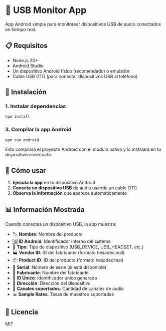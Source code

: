 # 📱 USB Monitor App

App Android simple para monitorear dispositivos USB de audio conectados en tiempo real.

## 📋 Requisitos

- Node.js 20+
- Android Studio
- Un dispositivo Android físico (recomendado) o emulador
- Cable USB OTG (para conectar dispositivos USB al teléfono)

## 🚀 Instalación

### 1. Instalar dependencias

```bash
npm install
```

### 3. Compilar la app Android

```bash
npm run android
```

Esto compilará el proyecto Android con el módulo nativo y lo instalará en tu dispositivo conectado.

## 📱 Cómo usar

1. **Ejecuta la app** en tu dispositivo Android
2. **Conecta un dispositivo USB** de audio usando un cable OTG
3. **Observa la información** que aparece automáticamente

## 📊 Información Mostrada

Cuando conectas un dispositivo USB, la app muestra:

- 🏷️ **Nombre**: Nombre del producto
- 🆔 **ID Android**: Identificador interno del sistema
- 📱 **Tipo**: Tipo de dispositivo (USB_DEVICE, USB_HEADSET, etc.)
- 🏭 **Vendor ID**: ID del fabricante (formato hexadecimal)
- 📦 **Product ID**: ID del producto (formato hexadecimal)
- 🔢 **Serial**: Número de serie (si está disponible)
- 🏢 **Fabricante**: Nombre del fabricante
- 🔑 **ID Único**: Identificador único generado
- 📍 **Dirección**: Dirección del dispositivo
- 🎵 **Canales soportados**: Cantidad de canales de audio
- 📊 **Sample Rates**: Tasas de muestreo soportadas

## 📄 Licencia

MIT